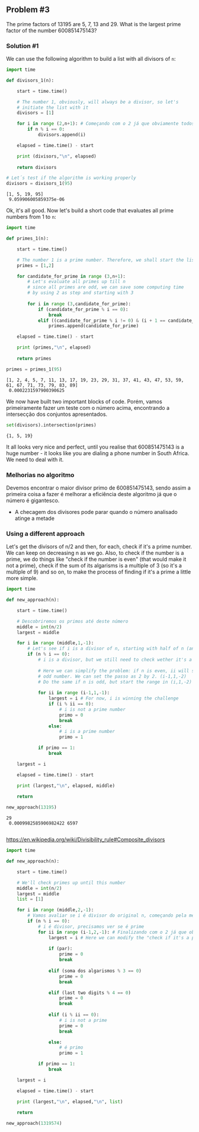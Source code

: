 
## Problem #3

The prime factors of 13195 are 5, 7, 13 and 29. What is the largest prime factor of the number 600851475143?

### Solution #1

We can use the following algorithm to build a list with all divisors of `n`:


```python
import time

def divisors_1(n):

    start = time.time()

    # The number 1, obviously, will always be a divisor, so let's
    # initiate the list with it
    divisors = [1]

    for i in range (2,n+1): # Começando com o 2 já que obviamente todos são divisíveis por 1
        if n % i == 0:
            divisors.append(i)

    elapsed = time.time() - start

    print (divisors,"\n", elapsed)
    
    return divisors

# Let´s test if the algorithm is working properly
divisors = divisors_1(95)
```

    [1, 5, 19, 95] 
     9.059906005859375e-06


Ok, it's all good. Now let's build a short code that evaluates all prime numbers from 1 to `n`:


```python
import time

def primes_1(n):

    start = time.time()

    # The number 1 is a prime number. Therefore, we shall start the list with it.
    primes = [1,2]

    for candidate_for_prime in range (3,n+1):
        # Let's evaluate all primes up till n
        # since all primes are odd, we can save some computing time
        # by using 2 as step and starting with 3
        
        for i in range (3,candidate_for_prime): 
            if (candidate_for_prime % i == 0):
                break
            elif ((candidate_for_prime % i != 0) & (i + 1 == candidate_for_prime)):
                primes.append(candidate_for_prime)

    elapsed = time.time() - start

    print (primes,"\n", elapsed)
    
    return primes

primes = primes_1(95)
```

    [1, 2, 4, 5, 7, 11, 13, 17, 19, 23, 29, 31, 37, 41, 43, 47, 53, 59, 61, 67, 71, 73, 79, 83, 89] 
     0.0002231597900390625


We now have built two important blocks of code. Porém, vamos primeiramente fazer um teste com o número acima, encontrando a intersecção dos conjuntos apresentados.


```python
set(divisors).intersection(primes)
```




    {1, 5, 19}



It all looks very nice and perfect, until you realise that 600851475143 is a huge number - it looks like you are dialing a phone number in South Africa. We need to deal with it.

### Melhorias no algoritmo

Devemos encontrar o maior divisor primo de 600851475143, sendo assim a primeira coisa a fazer é melhorar a eficiência deste algoritmo já que o número é gigantesco.

- A checagem dos divisores pode parar quando o número analisado atinge a metade

### Using a different approach

Let's get the divisors of n/2 and then, for each, check if it's a prime number. We can keep on decreasing n as we go. Also, to check if the number is a prime, we do things like "check if the number is even" (that would make it not a prime), check if the sum of its algarisms is a multiple of 3 (so it's a multiple of 9) and so on, to make the process of finding if it's a prime a little more simple.


```python
import time

def new_approach(n):

    start = time.time()

    # Descobriremos os primos até deste número
    middle = int(n/2)
    largest = middle

    for i in range (middle,1,-1):
        # Let's see if i is a divisor of n, starting with half of n (any number above that isn't)
        if (n % i == 0):
            # i is a divisor, but we still need to check wether it's a prime number
            
            # Here we can simplify the problem: if n is even, ii will start on an
            # odd number. We can set the passo as 2 by 2. (i-1,1,-2)
            # Do the same if n is odd, but start the range in (i,1,-2)
            
            for ii in range (i-1,1,-1):
                largest = i # For now, i is winning the challenge
                if (i % ii == 0):
                    # i is not a prime number
                    primo = 0
                    break
                else:
                    # i is a prime number
                    primo = 1

            if primo == 1:
                break

    largest = i

    elapsed = time.time() - start

    print (largest,"\n", elapsed, middle)
    
    return

new_approach(13195)
```

    29 
     0.0009982585906982422 6597



```python

```

https://en.wikipedia.org/wiki/Divisibility_rule#Composite_divisors


```python
import time

def new_approach(n):

    start = time.time()

    # We'll check primes up until this number
    middle = int(n/2)
    largest = middle
    list = [1]

    for i in range (middle,2,-1):
        # Vamos avaliar se i é divisor do original n, começando pela metade dele
        if (n % i == 0):
            # i é divisor, precisamos ver se é prime
            for ii in range (i-1,2,-1): # Finalizando com o 2 já que obviamente todos são divisíveis por 1
                largest = i # Here we can modify the "check if it's a prime" part of the algorithm
                
                if (par):
                    prime = 0
                    break
                
                elif (soma dos algarismos % 3 == 0)
                    prime = 0
                    break

                elif (last two digits % 4 == 0)
                    prime = 0
                    break
                
                elif (i % ii == 0):
                    # i is not a prime
                    prime = 0
                    break

                else:
                    # é primo
                    primo = 1

            if primo == 1:
                break

    largest = i

    elapsed = time.time() - start

    print (largest,"\n", elapsed,"\n", list)
    
    return

new_approach(1319574)
```
